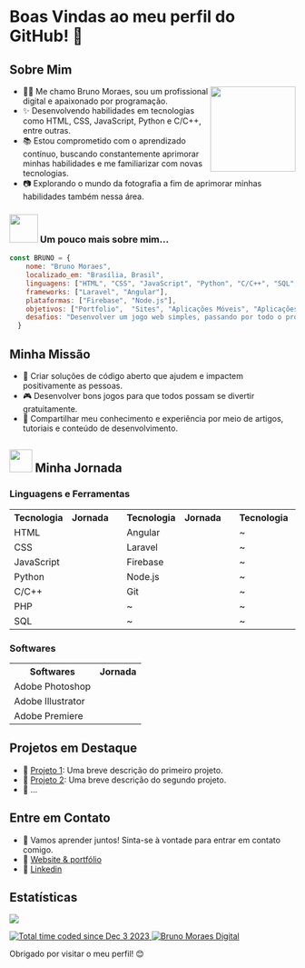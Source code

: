 # Boas Vindas ao meu perfil do GitHub! 👋

## Sobre Mim
<a href="#">
  <img style="width: 150px" align="right" src="https://raw.githubusercontent.com/brunomoraesdigital/ressources/main/bruno-bm-folio.png">
</a>
<div align="left">
    <ul>
    <li>👨‍💻 Me chamo Bruno Moraes, sou um profissional digital e apaixonado por programação.</li>
    <li>✨ Desenvolvendo habilidades em tecnologias como HTML, CSS, JavaScript, Python e C/C++, entre outras.</li>
    <li>📚 Estou comprometido com o aprendizado contínuo, buscando constantemente aprimorar minhas habilidades e me familiarizar com novas tecnologias.</li>
    <li>📷 Explorando o mundo da fotografia a fim de aprimorar minhas habilidades também nessa área.</li>
</ul>
</div>

### <a href="https://brunomoraesdigital.github.io/brunomoraesdigital/"><img src="https://media.giphy.com/media/VgCDAzcKvsR6OM0uWg/giphy.gif" width="50"></a> Um pouco mais sobre mim...

```Javascript
const BRUNO = {
    nome: "Bruno Moraes",
    localizado_em: "Brasília, Brasil",
    linguagens: ["HTML", "CSS", "JavaScript", "Python", "C/C++", "SQL", "PHP"],
    frameworks: ["Laravel", "Angular"],
    plataformas: ["Firebase", "Node.js"],
    objetivos: ["Portfolio",  "Sites", "Aplicações Móveis", "Aplicações Desktop", "Aplicações Web", "Aplicações de Nuvem", "Jogos", "Artigos", "Fotos", "Ilustraçoes"],
    desafios: "Desenvolver um jogo web simples, passando por todo o processo de desenvolvimento, desde a concepção da ideia até a implantação do jogo.",
  }
````

## Minha Missão

  <div>
    <ul>
      <li>🎯 Criar soluções de código aberto que ajudem e impactem positivamente as pessoas.</li>
      <li>🎮 Desenvolver bons jogos para que todos possam se divertir gratuitamente.</li>
      <li>📖 Compartilhar meu conhecimento e experiência por meio de artigos, tutoriais e conteúdo de desenvolvimento.</li>
    </ul>
  </div>

## <a href="https://brunomoraesdigital.github.io/brunomoraesdigital/"><img src="https://raw.githubusercontent.com/brunomoraesdigital/ressources/main/zelda-link.png" width="40"></a> Minha Jornada
### Linguagens e Ferramentas
<table>
  <tr><th>Tecnologia</th><th>Jornada</th><th></th><th>Tecnologia</th><th>Jornada</th><th></th><th>Tecnologia</th><th>Jornada</th></tr>
  <tr><td>HTML</td><td><img style="width: 10px" src="https://raw.githubusercontent.com/brunomoraesdigital/ressources/main/heart_1.png"><img style="width: 10px"  src="https://raw.githubusercontent.com/brunomoraesdigital/ressources/main/heart_1.png"><img style="width: 10px"  src="https://raw.githubusercontent.com/brunomoraesdigital/ressources/main/heart_1.png"><img style="width: 10px"  src="https://raw.githubusercontent.com/brunomoraesdigital/ressources/main/heart_1.png"><img style="width: 10px"  src="https://raw.githubusercontent.com/brunomoraesdigital/ressources/main/heart_2.png"><img style="width: 10px"  src="https://raw.githubusercontent.com/brunomoraesdigital/ressources/main/heart_2.png"></td><td></td><td>Angular</td><td><img style="width: 10px" src="https://raw.githubusercontent.com/brunomoraesdigital/ressources/main/heart_1.png"><img style="width: 10px"  src="https://raw.githubusercontent.com/brunomoraesdigital/ressources/main/heart_1.png"><img style="width: 10px"  src="https://raw.githubusercontent.com/brunomoraesdigital/ressources/main/heart_1.png"><img style="width: 10px"  src="https://raw.githubusercontent.com/brunomoraesdigital/ressources/main/heart_1.png"><img style="width: 10px"  src="https://raw.githubusercontent.com/brunomoraesdigital/ressources/main/heart_3.png"><img style="width: 10px"  src="https://raw.githubusercontent.com/brunomoraesdigital/ressources/main/heart_2.png"></td><td></td><td>~</td><td><img style="width: 10px" src="https://raw.githubusercontent.com/brunomoraesdigital/ressources/main/heart_2.png"><img style="width: 10px"  src="https://raw.githubusercontent.com/brunomoraesdigital/ressources/main/heart_2.png"><img style="width: 10px"  src="https://raw.githubusercontent.com/brunomoraesdigital/ressources/main/heart_2.png"><img style="width: 10px"  src="https://raw.githubusercontent.com/brunomoraesdigital/ressources/main/heart_2.png"><img style="width: 10px"  src="https://raw.githubusercontent.com/brunomoraesdigital/ressources/main/heart_2.png"><img style="width: 10px"  src="https://raw.githubusercontent.com/brunomoraesdigital/ressources/main/heart_2.png"></td></tr>
  <tr><td>CSS</td><td><img style="width: 10px" src="https://raw.githubusercontent.com/brunomoraesdigital/ressources/main/heart_1.png"><img style="width: 10px"  src="https://raw.githubusercontent.com/brunomoraesdigital/ressources/main/heart_1.png"><img style="width: 10px"  src="https://raw.githubusercontent.com/brunomoraesdigital/ressources/main/heart_1.png"><img style="width: 10px"  src="https://raw.githubusercontent.com/brunomoraesdigital/ressources/main/heart_1.png"><img style="width: 10px"  src="https://raw.githubusercontent.com/brunomoraesdigital/ressources/main/heart_3.png"><img style="width: 10px"  src="https://raw.githubusercontent.com/brunomoraesdigital/ressources/main/heart_2.png"></td><td></td><td>Laravel</td><td><img style="width: 10px" src="https://raw.githubusercontent.com/brunomoraesdigital/ressources/main/heart_1.png"><img style="width: 10px"  src="https://raw.githubusercontent.com/brunomoraesdigital/ressources/main/heart_1.png"><img style="width: 10px"  src="https://raw.githubusercontent.com/brunomoraesdigital/ressources/main/heart_1.png"><img style="width: 10px"  src="https://raw.githubusercontent.com/brunomoraesdigital/ressources/main/heart_1.png"><img style="width: 10px"  src="https://raw.githubusercontent.com/brunomoraesdigital/ressources/main/heart_3.png"><img style="width: 10px"  src="https://raw.githubusercontent.com/brunomoraesdigital/ressources/main/heart_2.png"></td><td></td><td>~</td><td><img style="width: 10px" src="https://raw.githubusercontent.com/brunomoraesdigital/ressources/main/heart_2.png"><img style="width: 10px"  src="https://raw.githubusercontent.com/brunomoraesdigital/ressources/main/heart_2.png"><img style="width: 10px"  src="https://raw.githubusercontent.com/brunomoraesdigital/ressources/main/heart_2.png"><img style="width: 10px"  src="https://raw.githubusercontent.com/brunomoraesdigital/ressources/main/heart_2.png"><img style="width: 10px"  src="https://raw.githubusercontent.com/brunomoraesdigital/ressources/main/heart_2.png"><img style="width: 10px"  src="https://raw.githubusercontent.com/brunomoraesdigital/ressources/main/heart_2.png"></td></tr>
  <tr><td>JavaScript</td><td><img style="width: 10px" src="https://raw.githubusercontent.com/brunomoraesdigital/ressources/main/heart_1.png"><img style="width: 10px"  src="https://raw.githubusercontent.com/brunomoraesdigital/ressources/main/heart_1.png"><img style="width: 10px"  src="https://raw.githubusercontent.com/brunomoraesdigital/ressources/main/heart_1.png"><img style="width: 10px"  src="https://raw.githubusercontent.com/brunomoraesdigital/ressources/main/heart_1.png"><img style="width: 10px"  src="https://raw.githubusercontent.com/brunomoraesdigital/ressources/main/heart_3.png"><img style="width: 10px"  src="https://raw.githubusercontent.com/brunomoraesdigital/ressources/main/heart_2.png"></td><td></td><td>Firebase</td><td><img style="width: 10px" src="https://raw.githubusercontent.com/brunomoraesdigital/ressources/main/heart_1.png"><img style="width: 10px"  src="https://raw.githubusercontent.com/brunomoraesdigital/ressources/main/heart_1.png"><img style="width: 10px"  src="https://raw.githubusercontent.com/brunomoraesdigital/ressources/main/heart_1.png"><img style="width: 10px"  src="https://raw.githubusercontent.com/brunomoraesdigital/ressources/main/heart_1.png"><img style="width: 10px"  src="https://raw.githubusercontent.com/brunomoraesdigital/ressources/main/heart_3.png"><img style="width: 10px"  src="https://raw.githubusercontent.com/brunomoraesdigital/ressources/main/heart_2.png"></td><td></td><td>~</td><td><img style="width: 10px" src="https://raw.githubusercontent.com/brunomoraesdigital/ressources/main/heart_2.png"><img style="width: 10px"  src="https://raw.githubusercontent.com/brunomoraesdigital/ressources/main/heart_2.png"><img style="width: 10px"  src="https://raw.githubusercontent.com/brunomoraesdigital/ressources/main/heart_2.png"><img style="width: 10px"  src="https://raw.githubusercontent.com/brunomoraesdigital/ressources/main/heart_2.png"><img style="width: 10px"  src="https://raw.githubusercontent.com/brunomoraesdigital/ressources/main/heart_2.png"><img style="width: 10px"  src="https://raw.githubusercontent.com/brunomoraesdigital/ressources/main/heart_2.png"></td></tr>
  <tr><td>Python</td><td><img style="width: 10px" src="https://raw.githubusercontent.com/brunomoraesdigital/ressources/main/heart_1.png"><img style="width: 10px"  src="https://raw.githubusercontent.com/brunomoraesdigital/ressources/main/heart_1.png"><img style="width: 10px"  src="https://raw.githubusercontent.com/brunomoraesdigital/ressources/main/heart_1.png"><img style="width: 10px"  src="https://raw.githubusercontent.com/brunomoraesdigital/ressources/main/heart_1.png"><img style="width: 10px"  src="https://raw.githubusercontent.com/brunomoraesdigital/ressources/main/heart_3.png"><img style="width: 10px"  src="https://raw.githubusercontent.com/brunomoraesdigital/ressources/main/heart_2.png"></td><td></td><td>Node.js</td><td><img style="width: 10px" src="https://raw.githubusercontent.com/brunomoraesdigital/ressources/main/heart_1.png"><img style="width: 10px"  src="https://raw.githubusercontent.com/brunomoraesdigital/ressources/main/heart_1.png"><img style="width: 10px"  src="https://raw.githubusercontent.com/brunomoraesdigital/ressources/main/heart_1.png"><img style="width: 10px"  src="https://raw.githubusercontent.com/brunomoraesdigital/ressources/main/heart_1.png"><img style="width: 10px"  src="https://raw.githubusercontent.com/brunomoraesdigital/ressources/main/heart_3.png"><img style="width: 10px"  src="https://raw.githubusercontent.com/brunomoraesdigital/ressources/main/heart_2.png"></td><td></td><td>~</td><td><img style="width: 10px" src="https://raw.githubusercontent.com/brunomoraesdigital/ressources/main/heart_2.png"><img style="width: 10px"  src="https://raw.githubusercontent.com/brunomoraesdigital/ressources/main/heart_2.png"><img style="width: 10px"  src="https://raw.githubusercontent.com/brunomoraesdigital/ressources/main/heart_2.png"><img style="width: 10px"  src="https://raw.githubusercontent.com/brunomoraesdigital/ressources/main/heart_2.png"><img style="width: 10px"  src="https://raw.githubusercontent.com/brunomoraesdigital/ressources/main/heart_2.png"><img style="width: 10px"  src="https://raw.githubusercontent.com/brunomoraesdigital/ressources/main/heart_2.png"></td></tr>
  <tr><td>C/C++</td><td><img style="width: 10px" src="https://raw.githubusercontent.com/brunomoraesdigital/ressources/main/heart_1.png"><img style="width: 10px"  src="https://raw.githubusercontent.com/brunomoraesdigital/ressources/main/heart_1.png"><img style="width: 10px"  src="https://raw.githubusercontent.com/brunomoraesdigital/ressources/main/heart_1.png"><img style="width: 10px"  src="https://raw.githubusercontent.com/brunomoraesdigital/ressources/main/heart_1.png"><img style="width: 10px"  src="https://raw.githubusercontent.com/brunomoraesdigital/ressources/main/heart_3.png"><img style="width: 10px"  src="https://raw.githubusercontent.com/brunomoraesdigital/ressources/main/heart_2.png"></td><td></td><td>Git</td><td><img style="width: 10px" src="https://raw.githubusercontent.com/brunomoraesdigital/ressources/main/heart_1.png"><img style="width: 10px"  src="https://raw.githubusercontent.com/brunomoraesdigital/ressources/main/heart_1.png"><img style="width: 10px"  src="https://raw.githubusercontent.com/brunomoraesdigital/ressources/main/heart_1.png"><img style="width: 10px"  src="https://raw.githubusercontent.com/brunomoraesdigital/ressources/main/heart_1.png"><img style="width: 10px"  src="https://raw.githubusercontent.com/brunomoraesdigital/ressources/main/heart_3.png"><img style="width: 10px"  src="https://raw.githubusercontent.com/brunomoraesdigital/ressources/main/heart_2.png"></td><td></td><td>~</td><td><img style="width: 10px" src="https://raw.githubusercontent.com/brunomoraesdigital/ressources/main/heart_2.png"><img style="width: 10px"  src="https://raw.githubusercontent.com/brunomoraesdigital/ressources/main/heart_2.png"><img style="width: 10px"  src="https://raw.githubusercontent.com/brunomoraesdigital/ressources/main/heart_2.png"><img style="width: 10px"  src="https://raw.githubusercontent.com/brunomoraesdigital/ressources/main/heart_2.png"><img style="width: 10px"  src="https://raw.githubusercontent.com/brunomoraesdigital/ressources/main/heart_2.png"><img style="width: 10px"  src="https://raw.githubusercontent.com/brunomoraesdigital/ressources/main/heart_2.png"></td></tr>
  <tr><td>PHP</td><td><img style="width: 10px" src="https://raw.githubusercontent.com/brunomoraesdigital/ressources/main/heart_1.png"><img style="width: 10px"  src="https://raw.githubusercontent.com/brunomoraesdigital/ressources/main/heart_2.png"><img style="width: 10px"  src="https://raw.githubusercontent.com/brunomoraesdigital/ressources/main/heart_2.png"><img style="width: 10px"  src="https://raw.githubusercontent.com/brunomoraesdigital/ressources/main/heart_2.png"><img style="width: 10px"  src="https://raw.githubusercontent.com/brunomoraesdigital/ressources/main/heart_2.png"><img style="width: 10px"  src="https://raw.githubusercontent.com/brunomoraesdigital/ressources/main/heart_2.png"></td><td></td><td>~</td><td><img style="width: 10px" src="https://raw.githubusercontent.com/brunomoraesdigital/ressources/main/heart_2.png"><img style="width: 10px"  src="https://raw.githubusercontent.com/brunomoraesdigital/ressources/main/heart_2.png"><img style="width: 10px"  src="https://raw.githubusercontent.com/brunomoraesdigital/ressources/main/heart_2.png"><img style="width: 10px"  src="https://raw.githubusercontent.com/brunomoraesdigital/ressources/main/heart_2.png"><img style="width: 10px"  src="https://raw.githubusercontent.com/brunomoraesdigital/ressources/main/heart_2.png"><img style="width: 10px"  src="https://raw.githubusercontent.com/brunomoraesdigital/ressources/main/heart_2.png"></td><td></td><td>~</td><td><img style="width: 10px" src="https://raw.githubusercontent.com/brunomoraesdigital/ressources/main/heart_2.png"><img style="width: 10px"  src="https://raw.githubusercontent.com/brunomoraesdigital/ressources/main/heart_2.png"><img style="width: 10px"  src="https://raw.githubusercontent.com/brunomoraesdigital/ressources/main/heart_2.png"><img style="width: 10px"  src="https://raw.githubusercontent.com/brunomoraesdigital/ressources/main/heart_2.png"><img style="width: 10px"  src="https://raw.githubusercontent.com/brunomoraesdigital/ressources/main/heart_2.png"><img style="width: 10px"  src="https://raw.githubusercontent.com/brunomoraesdigital/ressources/main/heart_2.png"></td></tr>
  <tr><td>SQL</td><td><img style="width: 10px" src="https://raw.githubusercontent.com/brunomoraesdigital/ressources/main/heart_1.png"><img style="width: 10px"  src="https://raw.githubusercontent.com/brunomoraesdigital/ressources/main/heart_2.png"><img style="width: 10px"  src="https://raw.githubusercontent.com/brunomoraesdigital/ressources/main/heart_2.png"><img style="width: 10px"  src="https://raw.githubusercontent.com/brunomoraesdigital/ressources/main/heart_2.png"><img style="width: 10px"  src="https://raw.githubusercontent.com/brunomoraesdigital/ressources/main/heart_2.png"><img style="width: 10px"  src="https://raw.githubusercontent.com/brunomoraesdigital/ressources/main/heart_2.png"></td><td></td><td>~</td><td><img style="width: 10px" src="https://raw.githubusercontent.com/brunomoraesdigital/ressources/main/heart_2.png"><img style="width: 10px"  src="https://raw.githubusercontent.com/brunomoraesdigital/ressources/main/heart_2.png"><img style="width: 10px"  src="https://raw.githubusercontent.com/brunomoraesdigital/ressources/main/heart_2.png"><img style="width: 10px"  src="https://raw.githubusercontent.com/brunomoraesdigital/ressources/main/heart_2.png"><img style="width: 10px"  src="https://raw.githubusercontent.com/brunomoraesdigital/ressources/main/heart_2.png"><img style="width: 10px"  src="https://raw.githubusercontent.com/brunomoraesdigital/ressources/main/heart_2.png"></td><td></td><td>~</td><td><img style="width: 10px" src="https://raw.githubusercontent.com/brunomoraesdigital/ressources/main/heart_2.png"><img style="width: 10px"  src="https://raw.githubusercontent.com/brunomoraesdigital/ressources/main/heart_2.png"><img style="width: 10px"  src="https://raw.githubusercontent.com/brunomoraesdigital/ressources/main/heart_2.png"><img style="width: 10px"  src="https://raw.githubusercontent.com/brunomoraesdigital/ressources/main/heart_2.png"><img style="width: 10px"  src="https://raw.githubusercontent.com/brunomoraesdigital/ressources/main/heart_2.png"><img style="width: 10px"  src="https://raw.githubusercontent.com/brunomoraesdigital/ressources/main/heart_2.png"></td></tr>
</table>

### Softwares
<table>
  <tr><th>Softwares</th><th>Jornada</th></tr>
  <tr><td>Adobe Photoshop</td><td><img style="width: 10px" src="https://raw.githubusercontent.com/brunomoraesdigital/ressources/main/heart_1.png"><img style="width: 10px"  src="https://raw.githubusercontent.com/brunomoraesdigital/ressources/main/heart_1.png"><img style="width: 10px"  src="https://raw.githubusercontent.com/brunomoraesdigital/ressources/main/heart_1.png"><img style="width: 10px"  src="https://raw.githubusercontent.com/brunomoraesdigital/ressources/main/heart_1.png"><img style="width: 10px"  src="https://raw.githubusercontent.com/brunomoraesdigital/ressources/main/heart_3.png"><img style="width: 10px"  src="https://raw.githubusercontent.com/brunomoraesdigital/ressources/main/heart_2.png"></td></tr>
  <tr><td>Adobe Illustrator</td><td><img style="width: 10px" src="https://raw.githubusercontent.com/brunomoraesdigital/ressources/main/heart_1.png"><img style="width: 10px"  src="https://raw.githubusercontent.com/brunomoraesdigital/ressources/main/heart_1.png"><img style="width: 10px"  src="https://raw.githubusercontent.com/brunomoraesdigital/ressources/main/heart_1.png"><img style="width: 10px"  src="https://raw.githubusercontent.com/brunomoraesdigital/ressources/main/heart_1.png"><img style="width: 10px"  src="https://raw.githubusercontent.com/brunomoraesdigital/ressources/main/heart_3.png"><img style="width: 10px"  src="https://raw.githubusercontent.com/brunomoraesdigital/ressources/main/heart_2.png"></td></tr>
  <tr><td>Adobe Premiere</td><td><img style="width: 10px" src="https://raw.githubusercontent.com/brunomoraesdigital/ressources/main/heart_1.png"><img style="width: 10px"  src="https://raw.githubusercontent.com/brunomoraesdigital/ressources/main/heart_1.png"><img style="width: 10px"  src="https://raw.githubusercontent.com/brunomoraesdigital/ressources/main/heart_1.png"><img style="width: 10px"  src="https://raw.githubusercontent.com/brunomoraesdigital/ressources/main/heart_1.png"><img style="width: 10px"  src="https://raw.githubusercontent.com/brunomoraesdigital/ressources/main/heart_3.png"><img style="width: 10px"  src="https://raw.githubusercontent.com/brunomoraesdigital/ressources/main/heart_2.png"></td></tr>
</table>

## Projetos em Destaque

- 🔗 [Projeto 1](link-para-o-projeto-1): Uma breve descrição do primeiro projeto.
- 🔗 [Projeto 2](link-para-o-projeto-2): Uma breve descrição do segundo projeto.
- 🔗 ...

## Entre em Contato
- 💬 Vamos aprender juntos! Sinta-se à vontade para entrar em contato comigo.
- 🔗 [Website & portfólio](https://bmfolio.web.app/)
- 🔗 [Linkedin](https://www.linkedin.com/in/bruno-moraes-704728145/)

## Estatísticas
<p>
    <a href="https://github.com/anuraghazra/convoychat">
        <img align="center" src="https://github-readme-stats.vercel.app/api/top-langs/?username=brunomoraesdigital&hide=TeX&layout=compact"/>
    </a>
<p>
<p>
    <a href="https://wakatime.com/@018c2de4-3b42-4551-9268-9e1788c74b6f">
        <img src="https://wakatime.com/badge/user/018c2de4-3b42-4551-9268-9e1788c74b6f.svg" alt="Total time coded since Dec 3 2023"/>
    </a>
    <a href="https://visitor-badge.laobi.icu/">
        <img src="https://visitor-badge.laobi.icu/badge?page_id=brunomoraesdigital.visitor-badge" alt="Bruno Moraes Digital"/>
    </a>
</p>

Obrigado por visitar o meu perfil! 😊
